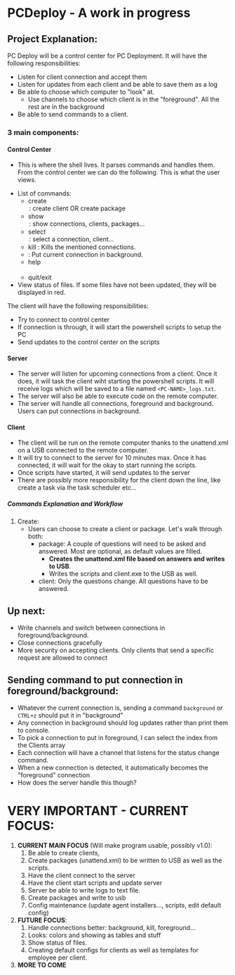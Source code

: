 # PCDeploy - A work in progress
## Project Explanation:
PC Deploy will be a control center for PC Deployment. It will have the following responsibilities:
* Listen for client connection and accept them
* Listen for updates from each client and be able to save them as a log
* Be able to choose which computer to "look" at.
    - Use channels to choose which client is in the "foreground". All the rest are in the background
* Be able to send commands to a client.

### 3 main components:

#### Control Center
- This is where the shell lives. It parses commands and handles them. From the control center we can do the following. This is what the user views.
* List of commands:
    - create <option>: create client OR create package
    - show <option>: show connections, clients, packages...
    - select <option>: select a connection, client...
    - kill <connection>: Kills the mentioned connections.
    - <ctrl-z>: Put current connection in background.
    - help <option>
    - quit/exit
* View status of files. If some files have not been updated, they will be displayed in red.

The client will have the following responsibilities:
* Try to connect to control center
* If connection is through, it will start the powershell scripts to setup the PC
* Send updates to the control center on the scripts

#### Server
- The server will listen for upcoming connections from a client. Once it does, it will task the client wiht starting the powershell scripts. It will receive logs which will be saved to a file named `<PC-NAME>_logs.txt`.
- The server will also be able to execute code on the remote computer.
- The server will handle all connections, foreground and background. Users can put connections in background.

#### Client
- The client will be run on the remote computer thanks to the unattend.xml on a USB connected to the remote computer.
- It will try to connect to the server for 10 minutes max. Once it has connected, it will wait for the okay to start running the scripts.
- Once scripts have started, it will send updates to the server
- There are possibly more responsibility for the client down the line, like create a task via the task scheduler etc...

##### Commands Explanation and Workflow
1. Create:
    * Users can choose to create a client or package. Let's walk through both:
        - package: A couple of questions will need to be asked and answered. Most are optional, as default values are filled.  
            * **Creates the unattend.xml file based on answers and writes to USB**.
            * Writes the scripts and client.exe to the USB as well.
        - client: Only the questions change. All questions have to be answered.

## Up next:
* Write channels and switch between connections in foreground/background.
* Close connections gracefully
* More security on accepting clients. Only clients that send a specific request are allowed to connect

## Sending command to put connection in foreground/background:
* Whatever the current connection is, sending a command `background` or `CTRL+z` should put it in "background"
* Any connection in background should log updates rather than print them to console.
* To pick a connection to put in foreground, I can select the index from the Clients array
* Each connection will have a channel that listens for the status change command.
* When a new connection is detected, it automatically becomes the "foreground" connection
* How does the server handle this though?

# VERY IMPORTANT - CURRENT FOCUS:
1.  **CURRENT MAIN FOCUS** (Will make program usable, possibly v1.0): 
    1. Be able to create clients,
    2. Create packages (unattend.xml) to be written to USB as well as the scripts. 
    3. Have the client connect to the server
    4. Have the client start scripts and update server
    5. Server be able to write logs to text file.
    1. Create packages and write to usb
    2. Config maintenance (update agent installers..., scripts, edit default config)
2. **FUTURE FOCUS**:
    1. Handle connections better: background, kill, foreground...
    2. Looks: colors and showing as tables and stuff
    3. Show status of files.
    4. Creating default configs for clients as well as templates for employee per client.
3. **MORE TO COME**

